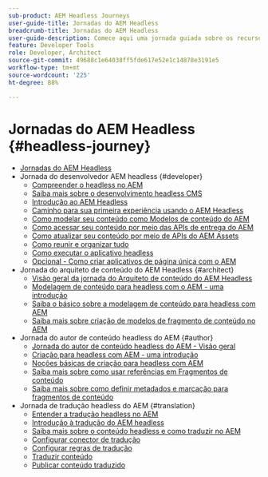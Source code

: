 ```yaml
---
sub-product: AEM Headless Journeys
user-guide-title: Jornadas do AEM Headless
breadcrumb-title: Jornadas do AEM Headless
user-guide-description: Comece aqui uma jornada guiada sobre os recursos headless avançados e flexíveis do AEM, suas capacidades e como usá-las em seu projeto.
feature: Developer Tools
role: Developer, Architect
source-git-commit: 49688c1e64038ff5fde617e52e1c14878e3191e5
workflow-type: tm+mt
source-wordcount: '225'
ht-degree: 88%

---
```



# Jornadas do AEM Headless {#headless-journey}

+ [Jornadas do AEM Headless](/help/journey-headless/home.md)
+ Jornada do desenvolvedor AEM headless {#developer}
   + [Compreender o headless no AEM](developer/overview.md)
   + [Saiba mais sobre o desenvolvimento headless CMS](developer/learn-about.md)
   + [Introdução ao AEM Headless](developer/getting-started.md)
   + [Caminho para sua primeira experiência usando o AEM Headless](developer/path-to-first-experience.md)
   + [Como modelar seu conteúdo como Modelos de conteúdo do AEM](developer/model-your-content.md)
   + [Como acessar seu conteúdo por meio das APIs de entrega do AEM](developer/access-your-content.md)
   + [Como atualizar seu conteúdo por meio de APIs do AEM Assets](developer/update-your-content.md)
   + [Como reunir e organizar tudo](developer/put-it-all-together.md)
   + [Como executar o aplicativo headless](developer/go-live.md)
   + [Opcional - Como criar aplicativos de página única com o AEM](developer/create-spa.md)
+ Jornada do arquiteto de conteúdo do AEM Headless {#architect}
   + [Visão geral da jornada do Arquiteto de conteúdo do AEM Headless](architect/overview.md)
   + [Modelagem de conteúdo para headless com o AEM - uma introdução](architect/introduction.md)
   + [Saiba o básico sobre a modelagem de conteúdo para headless com AEM](architect/basics.md)
   + [Saiba mais sobre criação de modelos de fragmento de conteúdo no AEM](architect/model-structure.md)
+ Jornada do autor de conteúdo headless do AEM {#author}
   + [Jornada do autor de conteúdo headless do AEM - Visão geral](author/overview.md)
   + [Criação para headless com AEM - uma introdução](author/introduction.md)
   + [Noções básicas de criação para headless com AEM](author/basics.md)
   + [Saiba mais sobre como usar referências em Fragmentos de conteúdo](author/references.md)
   + [Saiba mais sobre como definir metadados e marcação para fragmentos de conteúdo](author/metadata-tagging.md)
+ Jornada de tradução headless do AEM {#translation}
   + [Entender a tradução headless no AEM](translation/overview.md)
   + [Introdução à tradução do AEM headless](translation/getting-started.md)
   + [Saiba mais sobre o conteúdo headless e como traduzir no AEM](translation/learn-about.md)
   + [Configurar conector de tradução](translation/configure-connector.md)
   + [Configurar regras de tradução](translation/translation-rules.md)
   + [Traduzir conteúdo](translation/translate-content.md)
   + [Publicar conteúdo traduzido](translation/publish-content.md)

